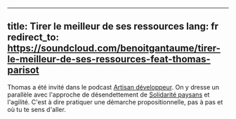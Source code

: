 ----
title: Tirer le meilleur de ses ressources
lang: fr
redirect_to: https://soundcloud.com/benoitgantaume/tirer-le-meilleur-de-ses-ressources-feat-thomas-parisot
----

Thomas a été invité dans le podcast [Artisan développeur][].
On y dresse un parallèle avec l'approche de désendettement de [Solidarité paysans][] et l'agilité.
C'est à dire pratiquer une démarche propositionnelle, pas à pas et où tu te sens d'aller.

[Solidarité paysans]: https://www.solidaritepaysans.org/
[Artisan développeur]: http://artisandeveloppeur.fr/blog/
